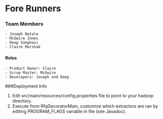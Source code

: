 # Fore Runners
### Team Members
    - Joseph Natale
    - McGwire Jones
    - Deep Sanghavi
    - Claire Marshak
#### Roles
    - Product Owner: Claire
    - Scrum Master: McGwire 
    - Developers: Joseph and Deep
    
    
    
###Deployment Info
1. Edit src/main/resources/config.properties file to point to your hadoop directory.
2. Execute from RfqDecoratorMain, customize which extractors are ran by editing PROGRAM_FLAGS variable in file (see Javadoc).
